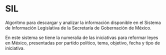 # SIL
Algoritmo para descargar y analizar la información disponible en el Sistema de Información Legislativa de la Secretaría de Gobernación de México.

En este sistema se tiene la numeralia de las iniciativas para reformar leyes en México, presentadas por partido político, tema, objetivo, fecha y tipo de iniciativa.
